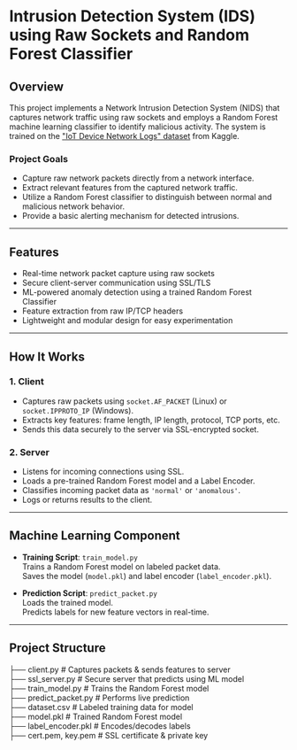 # Intrusion Detection System (IDS) using Raw Sockets and Random Forest Classifier

## Overview

This project implements a Network Intrusion Detection System (NIDS) that captures network traffic using raw sockets and employs a Random Forest machine learning classifier to identify malicious activity. The system is trained on the ["IoT Device Network Logs" dataset](https://www.kaggle.com/datasets/speedwall10/iot-device-network-logs) from Kaggle.

### Project Goals

- Capture raw network packets directly from a network interface.
- Extract relevant features from the captured network traffic.
- Utilize a Random Forest classifier to distinguish between normal and malicious network behavior.
- Provide a basic alerting mechanism for detected intrusions.

---

## Features

- Real-time network packet capture using raw sockets
- Secure client-server communication using SSL/TLS
- ML-powered anomaly detection using a trained Random Forest Classifier
- Feature extraction from raw IP/TCP headers
- Lightweight and modular design for easy experimentation

---

## How It Works

### 1. Client

- Captures raw packets using `socket.AF_PACKET` (Linux) or `socket.IPPROTO_IP` (Windows).
- Extracts key features: frame length, IP length, protocol, TCP ports, etc.
- Sends this data securely to the server via SSL-encrypted socket.

### 2. Server

- Listens for incoming connections using SSL.
- Loads a pre-trained Random Forest model and a Label Encoder.
- Classifies incoming packet data as `'normal'` or `'anomalous'`.
- Logs or returns results to the client.

---

## Machine Learning Component

- **Training Script**: `train_model.py`  
  Trains a Random Forest model on labeled packet data.  
  Saves the model (`model.pkl`) and label encoder (`label_encoder.pkl`).

- **Prediction Script**: `predict_packet.py`  
  Loads the trained model.  
  Predicts labels for new feature vectors in real-time.

---

## Project Structure
├── client.py               # Captures packets & sends features to server  
├── ssl_server.py           # Secure server that predicts using ML model  
├── train_model.py          # Trains the Random Forest model  
├── predict_packet.py       # Performs live prediction  
├── dataset.csv             # Labeled training data for model  
├── model.pkl               # Trained Random Forest model  
├── label_encoder.pkl       # Encodes/decodes labels  
├── cert.pem, key.pem       # SSL certificate & private key
